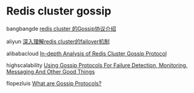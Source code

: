 # Redis cluster gossip


bangbangde [redis cluster 的Gossip协议介绍](https://www.bangbangde.com/post/gossip.html)

aliyun [深入理解redis cluster的failover机制](https://yq.aliyun.com/articles/638627?utm_content=m_1000016044)


alibabacloud [In-depth Analysis of Redis Cluster Gossip Protocol](https://www.alibabacloud.com/blog/in-depth-analysis-of-redis-cluster-gossip-protocol_594706)


highscalability [Using Gossip Protocols For Failure Detection, Monitoring, Messaging And Other Good Things](http://highscalability.com/blog/2011/11/14/using-gossip-protocols-for-failure-detection-monitoring-mess.html)


flopezluis [What are Gossip Protocols?](https://flopezluis.github.io/gossip-simulator/)